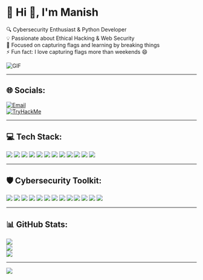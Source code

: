 # 💫 Hi 👋, I'm Manish

🔍 Cybersecurity Enthusiast & Python Developer  
💡 Passionate about Ethical Hacking & Web Security  
🎯 Focused on capturing flags and learning by breaking things  
⚡ Fun fact: I love capturing flags more than weekends 😄

![GIF](https://media.giphy.com/media/RbDKaczqWovIugyJmW/giphy.gif)

---

## 🌐 Socials:
[![Email](https://img.shields.io/badge/Email-D14836?logo=gmail&logoColor=white)](mailto:mk.kumar666888@gmail.com)  
[![TryHackMe](https://img.shields.io/badge/TryHackMe-212C42?style=for-the-badge&logo=tryhackme&logoColor=white)](https://tryhackme.com/p/m9x01)

---

## 💻 Tech Stack:
<p align="left">
  <img src="https://img.shields.io/badge/Python-3670A0?style=for-the-badge&logo=python&logoColor=ffdd54"/>
  <img src="https://img.shields.io/badge/Django-092E20?style=for-the-badge&logo=django&logoColor=white"/>
  <img src="https://img.shields.io/badge/MySQL-4479A1?style=for-the-badge&logo=mysql&logoColor=white"/>
  <img src="https://img.shields.io/badge/MongoDB-4ea94b?style=for-the-badge&logo=mongodb&logoColor=white"/>
  <img src="https://img.shields.io/badge/Numpy-013243?style=for-the-badge&logo=numpy&logoColor=white"/>
  <img src="https://img.shields.io/badge/Pandas-150458?style=for-the-badge&logo=pandas&logoColor=white"/>
  <img src="https://img.shields.io/badge/Matplotlib-white?style=for-the-badge&logo=matplotlib&logoColor=black"/>
  <img src="https://img.shields.io/badge/Git-F05033?style=for-the-badge&logo=git&logoColor=white"/>
  <img src="https://img.shields.io/badge/GitHub-181717?style=for-the-badge&logo=github&logoColor=white"/>
  <img src="https://img.shields.io/badge/VS_Code-007ACC?style=for-the-badge&logo=visual-studio-code&logoColor=white"/>
  <img src="https://img.shields.io/badge/Linux-FCC624?style=for-the-badge&logo=linux&logoColor=black"/>
  <img src="https://img.shields.io/badge/Bash-121011?style=for-the-badge&logo=gnubash&logoColor=white"/>
</p>

---

## 🛡️ Cybersecurity Toolkit:
<p align="left">
  <img src="https://img.shields.io/badge/Kali_Linux-557C94?style=for-the-badge&logo=kalilinux&logoColor=white"/>
  <img src="https://img.shields.io/badge/Nmap-0089D6?style=for-the-badge&logo=nmap&logoColor=white"/>
  <img src="https://img.shields.io/badge/Burp_Suite-FF7139?style=for-the-badge&logo=burpsuite&logoColor=white"/>
  <img src="https://img.shields.io/badge/Metasploit-2C3E50?style=for-the-badge&logo=metasploit&logoColor=white"/>
  <img src="https://img.shields.io/badge/Hydra-000000?style=for-the-badge&logo=github&logoColor=white"/>
  <img src="https://img.shields.io/badge/Wireshark-1679A7?style=for-the-badge&logo=wireshark&logoColor=white"/>
  <img src="https://img.shields.io/badge/Maltego-000000?style=for-the-badge&logo=maltego&logoColor=white"/>
  <img src="https://img.shields.io/badge/mitmproxy-8A2BE2?style=for-the-badge&logo=mitmproxy&logoColor=white"/>
  <img src="https://img.shields.io/badge/John_the_Ripper-FF0000?style=for-the-badge"/>
  <img src="https://img.shields.io/badge/Aircrack--ng-1A1A1A?style=for-the-badge"/>
  <img src="https://img.shields.io/badge/Nikto-800000?style=for-the-badge"/>
  <img src="https://img.shields.io/badge/sqlmap-FCBA03?style=for-the-badge"/>
  <img src="https://img.shields.io/badge/Netcat-555555?style=for-the-badge"/>
</p>

---

## 📊 GitHub Stats:
![](https://github-readme-stats.vercel.app/api?username=manish676&theme=tokyonight&hide_border=false&include_all_commits=false&count_private=false)<br/>
![](https://streak-stats.demolab.com/?user=manish676&theme=tokyonight&hide_border=false)<br/>
![](https://github-readme-stats.vercel.app/api/top-langs/?username=manish676&theme=tokyonight&hide_border=false&include_all_commits=false&count_private=false&layout=compact)

---

[![](https://visitcount.itsvg.in/api?id=manish676&icon=0&color=0)](https://visitcount.itsvg.in)

<!-- Proudly created with GPRM ( https://gprm.itsvg.in ) -->
